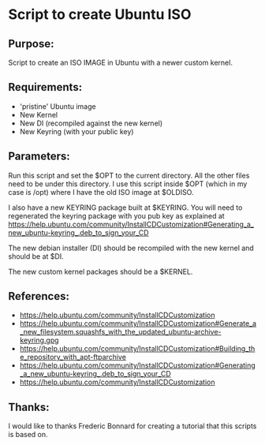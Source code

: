 Script to create Ubuntu ISO
===========================

Purpose: 
-------

Script to create an ISO IMAGE in Ubuntu with a newer custom kernel.

Requirements:
------------
 * 'pristine' Ubuntu image
 * New Kernel
 * New DI (recompiled against the new kernel)
 * New Keyring (with your public key)

Parameters:
----------

Run this script and set the $OPT to the current directory. All the other files need to be under this directory. I use this script inside $OPT (which in my case is /opt) where I have the old ISO image at $OLDISO.

I also have a new KEYRING package built at $KEYRING. You will need to regenerated the keyring package with you pub key as explained at https://help.ubuntu.com/community/InstallCDCustomization#Generating_a_new_ubuntu-keyring_.deb_to_sign_your_CD

The new debian installer (DI) should be recompiled with the new kernel and should be at $DI.

The new custom kernel packages should be a $KERNEL.


References:
----------
 * https://help.ubuntu.com/community/InstallCDCustomization
 * https://help.ubuntu.com/community/InstallCDCustomization#Generate_a_new_filesystem.squashfs_with_the_updated_ubuntu-archive-keyring.gpg
 * https://help.ubuntu.com/community/InstallCDCustomization#Building_the_repository_with_apt-ftparchive
 * https://help.ubuntu.com/community/InstallCDCustomization#Generating_a_new_ubuntu-keyring_.deb_to_sign_your_CD
 * https://help.ubuntu.com/community/InstallCDCustomization

Thanks:
-------

I would like to thanks Frederic Bonnard for creating a tutorial that this scripts is based on.
